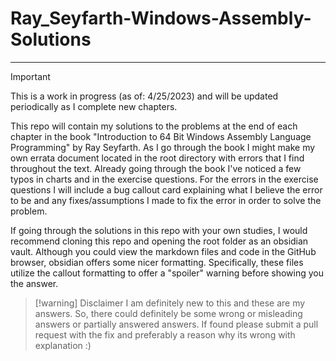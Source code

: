 # Ray_Seyfarth-Windows-Assembly-Solutions
---

> [!important]
> This is a work in progress (as of: 4/25/2023) and will be updated periodically as I complete new chapters.

This repo will contain my solutions to the problems at the end of each chapter in the book "Introduction to 64 Bit Windows Assembly Language Programming" by Ray Seyfarth. As I go through the book I might make my own errata document located in the root directory with errors that I find throughout the text. Already going through the book I've noticed a few typos in charts and in the exercise questions. For the errors in the exercise questions I will include a bug callout card explaining what I believe the error to be and any fixes/assumptions I made to fix the error in order to solve the problem.

If going through the solutions in this repo with your own studies, I would recommend cloning this repo and opening the root folder as an obsidian vault. Although you could view the markdown files and code in the GitHub browser, obsidian offers some nicer formatting. Specifically, these files utilize the callout formatting to offer a "spoiler" warning before showing you the answer.

> [!warning] Disclaimer
> I am definitely new to this and these are my answers. So, there could definitely be some wrong or misleading answers or partially answered answers. If found please submit a pull request with the fix and preferably a reason why its wrong with explanation :)
